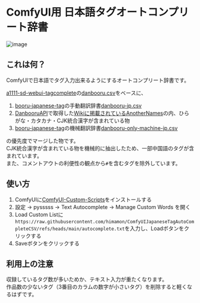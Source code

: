 # ComfyUI用 日本語タグオートコンプリート辞書
![image](https://github.com/user-attachments/assets/d7f6282e-13d5-4201-b88a-4f1524955b0e)

## これは何？
ComfyUIで日本語でタグ入力出来るようにするオートコンプリート辞書です。

[a1111-sd-webui-tagcomplete](https://github.com/DominikDoom/a1111-sd-webui-tagcomplete)の[danbooru.csv](https://github.com/DominikDoom/a1111-sd-webui-tagcomplete/blob/main/tags/danbooru.csv)をベースに、
1. [booru-japanese-tag](https://github.com/boorutan/booru-japanese-tag)の手動翻訳辞書[danbooru-jp.csv](https://github.com/boorutan/booru-japanese-tag/blob/main/danbooru-jp.csv)
2. [DanbooruAPI](https://danbooru.donmai.us/wiki_pages/help:api)で取得した[Wikiに掲載されているAnotherNames](https://danbooru.donmai.us/wiki_pages/api%3Awiki_pages)の内、ひらがな・カタカナ・CJK統合漢字が含まれている物
3. [booru-japanese-tag](https://github.com/boorutan/booru-japanese-tag)の機械翻訳辞書[danbooru-only-machine-jp.csv](https://github.com/boorutan/booru-japanese-tag/blob/main/danbooru-only-machine-jp.csv)

の優先度でマージした物です。  
CJK統合漢字が含まれている物を機械的に抽出したため、一部中国語のタグが含まれています。  
また、コメントアウトの利便性の観点から`#`を含むタグを除外しています。

## 使い方
1. ComfyUIに[ComfyUI-Custom-Scripts](https://github.com/pythongosssss/ComfyUI-Custom-Scripts)をインストールする
2. 設定 → pysssss → Text Autocomplete → Manage Custom Words を開く
3. Load Custom Listに`https://raw.githubusercontent.com/himamon/ComfyUIJapaneseTagAutoCompleteCSV/refs/heads/main/autocomplete.txt`を入力し、Loadボタンをクリックする
4. Saveボタンをクリックする

## 利用上の注意
収録しているタグ数が多いためか、テキスト入力が重たくなります。  
作品数の少ないタグ（3番目のカラムの数字が小さいタグ）を削除すると軽くなるはずです。
